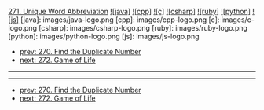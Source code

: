 [271. Unique Word Abbreviation](https://leetcode.com/problems/unique-word-abbreviation/)
[![java]](https://github.com/leetcode-study-group/leetcode-java-solutions/blob/master/271-unique-word-abbreviation.md)
[![cpp]](https://github.com/leetcode-study-group/leetcode-cpp-solutions/blob/master/271-unique-word-abbreviation.md)
[![c]](https://github.com/leetcode-study-group/leetcode-c-solutions/blob/master/271-unique-word-abbreviation.md)
[![csharp]](https://github.com/leetcode-study-group/leetcode-csharp-solutions/blob/master/271-unique-word-abbreviation.md)
[![ruby]](https://github.com/leetcode-study-group/leetcode-ruby-solutions/blob/master/271-unique-word-abbreviation.md)
[![python]](https://github.com/leetcode-study-group/leetcode-python-solutions/blob/master/271-unique-word-abbreviation.md)
[![js]](https://github.com/leetcode-study-group/leetcode-js-solutions/blob/master/271-unique-word-abbreviation.md)
[java]: images/java-logo.png
[cpp]: images/cpp-logo.png
[c]: images/c-logo.png
[csharp]: images/csharp-logo.png
[ruby]: images/ruby-logo.png
[python]: images/python-logo.png
[js]: images/js-logo.png

- [prev: 270. Find the Duplicate Number](270-find-the-duplicate-number.md)
- [next: 272. Game of Life](272-game-of-life.md)

---


---

- [prev: 270. Find the Duplicate Number](270-find-the-duplicate-number.md)
- [next: 272. Game of Life](272-game-of-life.md)

